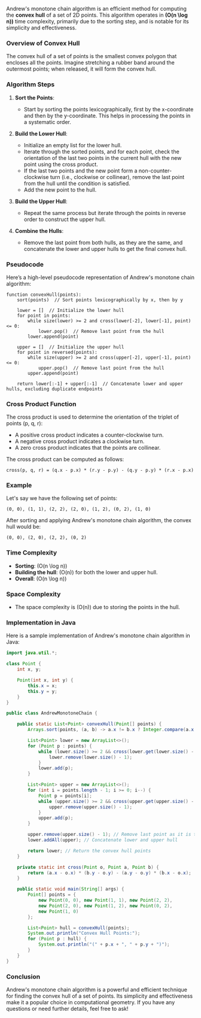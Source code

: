 Andrew's monotone chain algorithm is an efficient method for computing the **convex hull** of a set of 2D points. This algorithm operates in **\(O(n \log n)\)** time complexity, primarily due to the sorting step, and is notable for its simplicity and effectiveness.

### Overview of Convex Hull

The convex hull of a set of points is the smallest convex polygon that encloses all the points. Imagine stretching a rubber band around the outermost points; when released, it will form the convex hull.

### Algorithm Steps

1. **Sort the Points**:
    - Start by sorting the points lexicographically, first by the x-coordinate and then by the y-coordinate. This helps in processing the points in a systematic order.

2. **Build the Lower Hull**:
    - Initialize an empty list for the lower hull.
    - Iterate through the sorted points, and for each point, check the orientation of the last two points in the current hull with the new point using the cross product.
    - If the last two points and the new point form a non-counter-clockwise turn (i.e., clockwise or collinear), remove the last point from the hull until the condition is satisfied.
    - Add the new point to the hull.

3. **Build the Upper Hull**:
    - Repeat the same process but iterate through the points in reverse order to construct the upper hull.

4. **Combine the Hulls**:
    - Remove the last point from both hulls, as they are the same, and concatenate the lower and upper hulls to get the final convex hull.

### Pseudocode

Here’s a high-level pseudocode representation of Andrew's monotone chain algorithm:

```plaintext
function convexHull(points):
    sort(points)  // Sort points lexicographically by x, then by y

    lower = []  // Initialize the lower hull
    for point in points:
        while size(lower) >= 2 and cross(lower[-2], lower[-1], point) <= 0:
            lower.pop()  // Remove last point from the hull
        lower.append(point)

    upper = []  // Initialize the upper hull
    for point in reversed(points):
        while size(upper) >= 2 and cross(upper[-2], upper[-1], point) <= 0:
            upper.pop()  // Remove last point from the hull
        upper.append(point)

    return lower[:-1] + upper[:-1]  // Concatenate lower and upper hulls, excluding duplicate endpoints
```

### Cross Product Function

The cross product is used to determine the orientation of the triplet of points (p, q, r):
- A positive cross product indicates a counter-clockwise turn.
- A negative cross product indicates a clockwise turn.
- A zero cross product indicates that the points are collinear.

The cross product can be computed as follows:

```plaintext
cross(p, q, r) = (q.x - p.x) * (r.y - p.y) - (q.y - p.y) * (r.x - p.x)
```

### Example

Let's say we have the following set of points:

```
(0, 0), (1, 1), (2, 2), (2, 0), (1, 2), (0, 2), (1, 0)
```

After sorting and applying Andrew's monotone chain algorithm, the convex hull would be:

```
(0, 0), (2, 0), (2, 2), (0, 2)
```

### Time Complexity

- **Sorting**: \(O(n \log n)\)
- **Building the hull**: \(O(n)\) for both the lower and upper hull.
- **Overall**: \(O(n \log n)\)

### Space Complexity

- The space complexity is \(O(n)\) due to storing the points in the hull.

### Implementation in Java

Here is a sample implementation of Andrew's monotone chain algorithm in Java:

```java
import java.util.*;

class Point {
    int x, y;

    Point(int x, int y) {
        this.x = x;
        this.y = y;
    }
}

public class AndrewMonotoneChain {

    public static List<Point> convexHull(Point[] points) {
        Arrays.sort(points, (a, b) -> a.x != b.x ? Integer.compare(a.x, b.x) : Integer.compare(a.y, b.y));

        List<Point> lower = new ArrayList<>();
        for (Point p : points) {
            while (lower.size() >= 2 && cross(lower.get(lower.size() - 2), lower.get(lower.size() - 1), p) <= 0) {
                lower.remove(lower.size() - 1);
            }
            lower.add(p);
        }

        List<Point> upper = new ArrayList<>();
        for (int i = points.length - 1; i >= 0; i--) {
            Point p = points[i];
            while (upper.size() >= 2 && cross(upper.get(upper.size() - 2), upper.get(upper.size() - 1), p) <= 0) {
                upper.remove(upper.size() - 1);
            }
            upper.add(p);
        }

        upper.remove(upper.size() - 1); // Remove last point as it is the same as the first point in the lower hull
        lower.addAll(upper); // Concatenate lower and upper hull

        return lower; // Return the convex hull points
    }

    private static int cross(Point o, Point a, Point b) {
        return (a.x - o.x) * (b.y - o.y) - (a.y - o.y) * (b.x - o.x);
    }

    public static void main(String[] args) {
        Point[] points = {
            new Point(0, 0), new Point(1, 1), new Point(2, 2),
            new Point(2, 0), new Point(1, 2), new Point(0, 2),
            new Point(1, 0)
        };

        List<Point> hull = convexHull(points);
        System.out.println("Convex Hull Points:");
        for (Point p : hull) {
            System.out.println("(" + p.x + ", " + p.y + ")");
        }
    }
}
```

### Conclusion

Andrew's monotone chain algorithm is a powerful and efficient technique for finding the convex hull of a set of points. Its simplicity and effectiveness make it a popular choice in computational geometry. If you have any questions or need further details, feel free to ask!